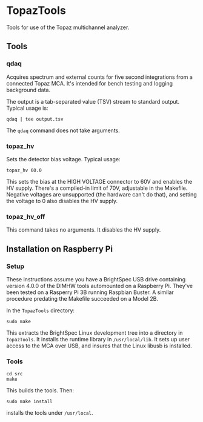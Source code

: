 # TopazTools
Tools for use of the Topaz multichannel analyzer.

## Tools

### qdaq

Acquires spectrum and external counts for five second integrations from a connected Topaz MCA. It's intended for bench testing and logging background data.

The output is a tab-separated value (TSV) stream to standard output. Typical usage is:

    qdaq | tee output.tsv

The `qdaq` command does not take arguments.

### topaz\_hv

Sets the detector bias voltage. Typical usage:

    topaz_hv 60.0

This sets the bias at the HIGH VOLTAGE connector to 60V and enables the HV supply. There's a compiled-in limit of 70V, adjustable in the Makefile. Negative voltages are unsupported (the hardware can't do that), and setting the voltage to 0 also disables the HV supply.

### topaz\_hv\_off

This command takes no arguments. It disables the HV supply.

## Installation on Raspberry Pi

### Setup
These instructions assume you have a BrightSpec USB drive containing version 4.0.0 of the DIMHW tools automounted on a Raspberry Pi. They've been tested on a Rasperry Pi 3B running Raspbian Buster. A similar procedure predating the Makefile succeeded on a Model 2B.

In the `TopazTools` directory:

    sudo make

This extracts the BrightSpec Linux development tree into a directory in `TopazTools`. It installs the runtime library in `/usr/local/lib`. It sets up user access to the MCA over USB, and insures that the Linux libusb is installed.

### Tools
    cd src
    make

This builds the tools. Then:

	sudo make install

installs the tools under `/usr/local`.
